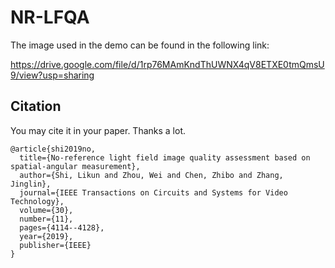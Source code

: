 # NR-LFQA
The image used in the demo can be found in the following link:

https://drive.google.com/file/d/1rp76MAmKndThUWNX4qV8ETXE0tmQmsU9/view?usp=sharing

## Citation
You may cite it in your paper. Thanks a lot.

```
@article{shi2019no,
  title={No-reference light field image quality assessment based on spatial-angular measurement},
  author={Shi, Likun and Zhou, Wei and Chen, Zhibo and Zhang, Jinglin},
  journal={IEEE Transactions on Circuits and Systems for Video Technology},
  volume={30},
  number={11},
  pages={4114--4128},
  year={2019},
  publisher={IEEE}
}
```
